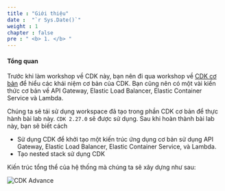 ```yaml
---
title : "Giới thiệu"
date :  "`r Sys.Date()`" 
weight : 1 
chapter : false
pre : " <b> 1. </b> "
---
```


#### Tổng quan 

Trước khi làm workshop về CDK này, bạn nên đi qua workshop về [CDK cơ bản](https://000038.awsstudygroup.com/) để hiểu các khái niệm cơ bản của CDK. Bạn cũng nên có một vài kiến thức cơ bản về API Gateway, Elastic Load Balancer, Elastic Container Service và Lambda.

Chúng ta sẽ tái sử dụng workspace đã tạo trong phần CDK cơ bản để thực hành bài lab này. `CDK 2.27.0` sẽ được sử dụng. Sau khi hoàn thành bài lab này, bạn sẽ biết cách

- Sử dụng CDK để khởi tạo một kiến trúc ứng dụng cơ bản sử dụng API Gateway, Elastic Load Balancer, Elastic Container Service, và Lambda.
- Tạo nested stack sử dụng CDK

Kiến trúc tổng thể của hệ thống mà chúng ta sẽ xây dựng như sau:


![CDK Advance](/images/1-cdkadvanceintro/CDKAdvanceArch.jpg)